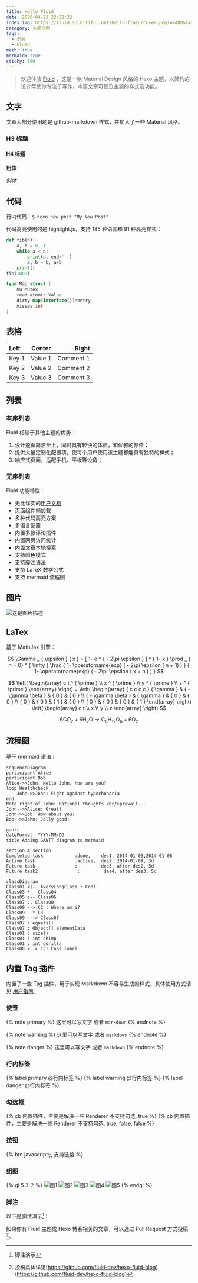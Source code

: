 ```yaml
---
title: Hello Fluid
date: 2020-04-22 22:22:22
index_img: https://fluid.s3.bitiful.net/hello-fluid/cover.png?w=480&fmt=webp
category: 主题示例
tags:
  - 示例
  - Fluid
math: true
mermaid: true
sticky: 100
---
```


>欢迎体验 [Fluid](https://github.com/fluid-dev/hexo-theme-fluid) ，这是一款 Material Design 风格的 Hexo 主题，以简约的设计帮助你专注于写作，本篇文章可预览主题的样式及功能。

<!-- more -->

## 文字

文章大部分使用的是 github-markdown 样式，并加入了一些 Material 风格。

### H3 标题

#### H4 标题

**粗体**

_斜体_

## 代码

行内代码：`$ hexo new post "My New Post"`

代码高亮使用的是 highlight.js，支持 185 种语言和 91 种高亮样式：

```python
def fib(n):
    a, b = 0, 1
    while a < n:
        print(a, end=' ')
        a, b = b, a+b
    print()
fib(1000)
```

```go
type Map struct {
    mu Mutex
    read atomic.Value
    dirty map[interface{}]*entry
    misses int
}
```

## 表格

| Left | Center | Right |
|:---|:---:|---:|
| Key 1 | Value 1 | Comment 1 |
| Key 2 | Value 2 | Comment 2 |
| Key 3 | Value 3 | Comment 3 |

## 列表

### 有序列表

Fluid 相较于其他主题的优势：

1. 设计遵循简洁至上，同时具有轻快的体验，和优雅的颜值；
2. 提供大量定制化配置项，使每个用户使用该主题都能具有独特的样式；
3. 响应式页面，适配手机、平板等设备；

### 无序列表

Fluid 功能特性：

- 无比详实的[用户文档](https://hexo.fluid-dev.com/docs/)
- 页面组件懒加载
- 多种代码高亮方案
- 多语言配置
- 内置多款评论插件
- 内置网页访问统计
- 内置文章本地搜索
- 支持暗色模式
- 支持脚注语法
- 支持 LaTeX 数学公式
- 支持 mermaid 流程图

## 图片

![这是图片描述](https://fluid.s3.bitiful.net/post.png?w=1280&fmt=webp)

## LaTex

基于 MathJax 引擎：

$$
\Gamma _ { \epsilon } ( x ) = [ 1- e ^ { - 2\pi \epsilon } ] ^ { 1- x } \prod _ { n = 0} ^ { \infty } \frac { 1- \operatorname{exp} ( - 2\pi \epsilon ( n + 1) ) } { 1- \operatorname{exp} ( - 2\pi \epsilon ( x + n ) ) }
$$

$$
\left( \begin{array} c t ^ { \prime } \\ x ^ { \prime } \\ y ^ { \prime } \\ z ^ { \prime } \end{array} \right) = \left( \begin{array} { c c c c } { \gamma } & { - \gamma \beta } & { 0 } & { 0 } \\ { - \gamma \beta } & { \gamma } & { 0 } & { 0 } \\ { 0 } & { 0 } & { 1 } & { 0 } \\ { 0 } & { 0 } & { 0 } & { 1 } \end{array} \right) \left( \begin{array} c t \\ x \\ y \\ z \end{array} \right)
$$

$$
6 \mathrm { CO } _ { 2 } + 6 \mathrm { H } _ { 2 } \mathrm { O } \rightarrow \mathrm { C } _ { 6 } \mathrm { H } _ { 12 } \mathrm { O } _ { 6 } + 6 \mathrm { O } _ { 2 }
$$

## 流程图

基于 mermaid 语法：

```mermaid
sequenceDiagram
participant Alice
participant Bob
Alice->>John: Hello John, how are you?
loop Healthcheck
    John->>John: Fight against hypochondria
end
Note right of John: Rational thoughts <br/>prevail...
John-->>Alice: Great!
John->>Bob: How about you?
Bob-->>John: Jolly good!
```

```mermaid
gantt
dateFormat  YYYY-MM-DD
title Adding GANTT diagram to mermaid

section A section
Completed task            :done,    des1, 2014-01-06,2014-01-08
Active task               :active,  des2, 2014-01-09, 3d
Future task               :         des3, after des2, 5d
Future task2               :         des4, after des3, 5d
```

```mermaid
classDiagram
Class01 <|-- AveryLongClass : Cool
Class03 *-- Class04
Class05 o-- Class06
Class07 .. Class08
Class09 --> C2 : Where am i?
Class09 --* C3
Class09 --|> Class07
Class07 : equals()
Class07 : Object[] elementData
Class01 : size()
Class01 : int chimp
Class01 : int gorilla
Class08 <--> C2: Cool label
```

## 内置 Tag 插件

内置了一些 Tag 插件，用于实现 Markdown 不容易生成的样式，具体使用方式请见 [用户指南](https://hexo.fluid-dev.com/docs/guide/#tag-%E6%8F%92%E4%BB%B6)。

### 便签

{% note primary %}
这里可以写文字 或者 `markdown`
{% endnote %}

{% note warning %}
这里可以写文字 或者 `markdown`
{% endnote %}

{% note danger %}
这里可以写文字 或者 `markdown`
{% endnote %}

### 行内标签

{% label primary @行内标签 %} {% label warning @行内标签 %} {% label danger @行内标签 %}

### 勾选框

{% cb 内置插件，主要是解决一些 Renderer 不支持勾选, true %}
{% cb 内置插件，主要是解决一些 Renderer 不支持勾选, true, false, false %}

### 按钮

{% btn javascript:;, 支持链接 %}

### 组图

{% gi 5 3-2 %}
  ![图1](https://fluid.s3.bitiful.net/hello-fluid/cover.png?w=480&fmt=webp)
  ![图2](https://fluid.s3.bitiful.net/hello-fluid/cover.png?w=480&fmt=webp)
  ![图3](https://fluid.s3.bitiful.net/hello-fluid/cover.png?w=480&fmt=webp)
  ![图4](https://fluid.s3.bitiful.net/hello-fluid/cover.png?w=480&fmt=webp)
  ![图5](https://fluid.s3.bitiful.net/hello-fluid/cover.png?w=480&fmt=webp)
{% endgi %}

### 脚注

以下是脚注演示[^1]：

如果你有 Fluid 主题或 Hexo 博客相关的文章，可以通过 Pull Request 方式投稿[^2]。

[^1]: 脚注演示
[^2]: 投稿具体详见[https://github.com/fluid-dev/hexo-fluid-blog](https://github.com/fluid-dev/hexo-fluid-blog)
